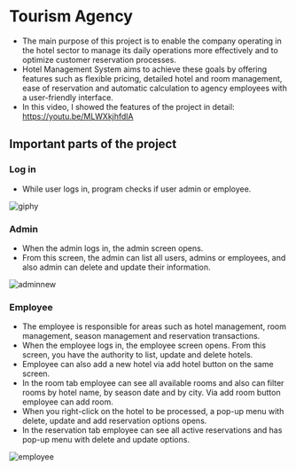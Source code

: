 # Tourism Agency
- The main purpose of this project is to enable the company operating in the hotel sector to manage its daily operations more effectively and to optimize customer reservation processes.
- Hotel Management System aims to achieve these goals by offering features such as flexible pricing, detailed hotel and room management, ease of reservation and automatic calculation to agency employees with a user-friendly interface.
- In this video, I showed the features of the project in detail: https://youtu.be/MLWXkjhfdlA

## Important parts of the project
### Log in 
- While user logs in, program checks if user admin or employee.<br>

![giphy](https://github.com/enisHatipoglu23/Bootcamp-Projects/assets/83842630/8070663b-5bea-4e65-b3bd-5b6828f65594)

### Admin
- When the admin logs in, the admin screen opens.
- From this screen, the admin can list all users, admins or employees, and also admin can delete and update their information.<br>

![adminnew](https://github.com/enisHatipoglu23/Bootcamp-Projects/assets/83842630/17f99b39-15d2-4925-9c43-8930f95037dd)




### Employee
- The employee is responsible for areas such as hotel management, room management, season management and reservation transactions.
- When the employee logs in, the employee screen opens. From this screen, you have the authority to list, update and delete hotels.
- Employee can also add a new hotel via add hotel button on the same screen.
- In the room tab employee can see all available rooms and also can filter rooms by hotel name, by season date and by city.  Via add room button employee can add room.
- When you right-click on the hotel to be processed, a pop-up menu with delete, update and add reservation options opens.
- In the reservation tab employee can see all active reservations and has pop-up menu with delete and update options.<br>

![employee](https://github.com/enisHatipoglu23/Bootcamp-Projects/assets/83842630/2352c6a3-1e2c-4947-9438-072eb1059280)


